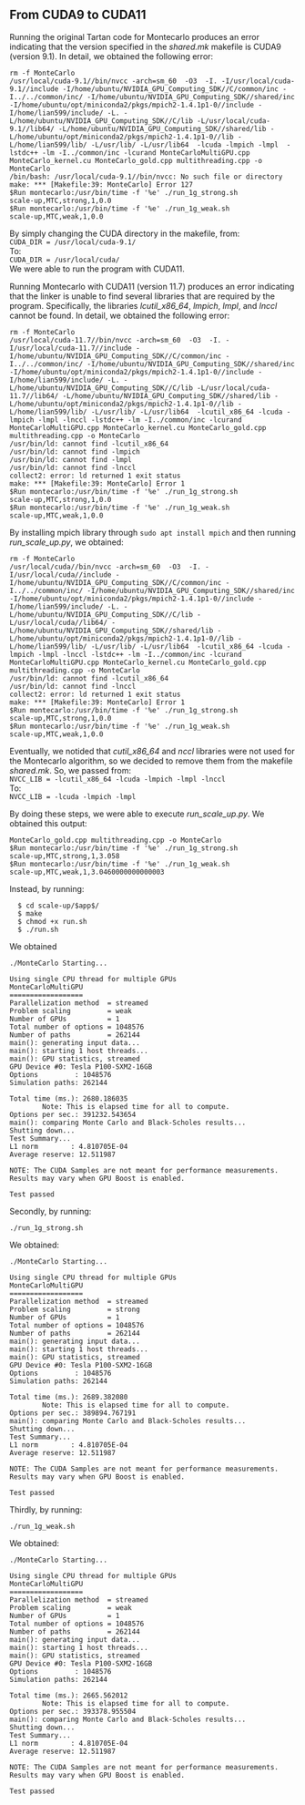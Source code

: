 ## From CUDA9 to CUDA11
Running the original Tartan code for Montecarlo produces an error indicating that the version specified in the <em>shared.mk</em> makefile is CUDA9 (version 9.1). In detail, we obtained the following error:
```
rm -f MonteCarlo
/usr/local/cuda-9.1//bin/nvcc -arch=sm_60  -O3  -I. -I/usr/local/cuda-9.1//include -I/home/ubuntu/NVIDIA_GPU_Computing_SDK//C/common/inc -I../../common/inc/ -I/home/ubuntu/NVIDIA_GPU_Computing_SDK//shared/inc -I/home/ubuntu/opt/miniconda2/pkgs/mpich2-1.4.1p1-0//include -I/home/lian599/include/ -L. -L/home/ubuntu/NVIDIA_GPU_Computing_SDK//C/lib -L/usr/local/cuda-9.1//lib64/ -L/home/ubuntu/NVIDIA_GPU_Computing_SDK//shared/lib -L/home/ubuntu/opt/miniconda2/pkgs/mpich2-1.4.1p1-0//lib -L/home/lian599/lib/ -L/usr/lib/ -L/usr/lib64  -lcuda -lmpich -lmpl  -lstdc++ -lm -I../common/inc -lcurand MonteCarloMultiGPU.cpp MonteCarlo_kernel.cu MonteCarlo_gold.cpp multithreading.cpp -o MonteCarlo
/bin/bash: /usr/local/cuda-9.1//bin/nvcc: No such file or directory
make: *** [Makefile:39: MonteCarlo] Error 127
$Run montecarlo:/usr/bin/time -f '%e' ./run_1g_strong.sh
scale-up,MTC,strong,1,0.0
$Run montecarlo:/usr/bin/time -f '%e' ./run_1g_weak.sh
scale-up,MTC,weak,1,0.0
```

By simply changing the CUDA directory in the makefile, from: <br />
```CUDA_DIR = /usr/local/cuda-9.1/```<br />
To:<br />
```CUDA_DIR = /usr/local/cuda/``` <br />
We were able to run the program with CUDA11.


Running Montecarlo with CUDA11 (version 11.7) produces an error indicating that the linker is unable to find several libraries that are required by the program. Specifically, the libraries <em>lcutil_x86_64</em>, <em>lmpich</em>, <em>lmpl</em>, and <em>lnccl</em> cannot be found. In detail, we obtained the following error:
```
rm -f MonteCarlo
/usr/local/cuda-11.7//bin/nvcc -arch=sm_60  -O3  -I. -I/usr/local/cuda-11.7//include -I/home/ubuntu/NVIDIA_GPU_Computing_SDK//C/common/inc -I../../common/inc/ -I/home/ubuntu/NVIDIA_GPU_Computing_SDK//shared/inc -I/home/ubuntu/opt/miniconda2/pkgs/mpich2-1.4.1p1-0//include -I/home/lian599/include/ -L. -L/home/ubuntu/NVIDIA_GPU_Computing_SDK//C/lib -L/usr/local/cuda-11.7//lib64/ -L/home/ubuntu/NVIDIA_GPU_Computing_SDK//shared/lib -L/home/ubuntu/opt/miniconda2/pkgs/mpich2-1.4.1p1-0//lib -L/home/lian599/lib/ -L/usr/lib/ -L/usr/lib64  -lcutil_x86_64 -lcuda -lmpich -lmpl -lnccl -lstdc++ -lm -I../common/inc -lcurand MonteCarloMultiGPU.cpp MonteCarlo_kernel.cu MonteCarlo_gold.cpp multithreading.cpp -o MonteCarlo
/usr/bin/ld: cannot find -lcutil_x86_64
/usr/bin/ld: cannot find -lmpich
/usr/bin/ld: cannot find -lmpl
/usr/bin/ld: cannot find -lnccl
collect2: error: ld returned 1 exit status
make: *** [Makefile:39: MonteCarlo] Error 1
$Run montecarlo:/usr/bin/time -f '%e' ./run_1g_strong.sh
scale-up,MTC,strong,1,0.0
$Run montecarlo:/usr/bin/time -f '%e' ./run_1g_weak.sh
scale-up,MTC,weak,1,0.0
```

By installing mpich library through ```sudo apt install mpich``` and then running <em>run_scale_up.py</em>, we obtained:
```
rm -f MonteCarlo
/usr/local/cuda//bin/nvcc -arch=sm_60  -O3  -I. -I/usr/local/cuda//include -I/home/ubuntu/NVIDIA_GPU_Computing_SDK//C/common/inc -I../../common/inc/ -I/home/ubuntu/NVIDIA_GPU_Computing_SDK//shared/inc -I/home/ubuntu/opt/miniconda2/pkgs/mpich2-1.4.1p1-0//include -I/home/lian599/include/ -L. -L/home/ubuntu/NVIDIA_GPU_Computing_SDK//C/lib -L/usr/local/cuda//lib64/ -L/home/ubuntu/NVIDIA_GPU_Computing_SDK//shared/lib -L/home/ubuntu/opt/miniconda2/pkgs/mpich2-1.4.1p1-0//lib -L/home/lian599/lib/ -L/usr/lib/ -L/usr/lib64  -lcutil_x86_64 -lcuda -lmpich -lmpl -lnccl -lstdc++ -lm -I../common/inc -lcurand MonteCarloMultiGPU.cpp MonteCarlo_kernel.cu MonteCarlo_gold.cpp multithreading.cpp -o MonteCarlo
/usr/bin/ld: cannot find -lcutil_x86_64
/usr/bin/ld: cannot find -lnccl
collect2: error: ld returned 1 exit status
make: *** [Makefile:39: MonteCarlo] Error 1
$Run montecarlo:/usr/bin/time -f '%e' ./run_1g_strong.sh
scale-up,MTC,strong,1,0.0
$Run montecarlo:/usr/bin/time -f '%e' ./run_1g_weak.sh
scale-up,MTC,weak,1,0.0
```

Eventually, we notided that <em>cutil_x86_64</em> and <em>nccl</em> libraries were not used for the Montecarlo algorithm, so we decided to remove them from the makefile <em>shared.mk</em>.
So, we passed from: <br />
```NVCC_LIB = -lcutil_x86_64 -lcuda -lmpich -lmpl -lnccl```<br />
To:<br />
```NVCC_LIB = -lcuda -lmpich -lmpl``` <br />

By doing these steps, we were able to execute <em>run_scale_up.py</em>. We obtained this output: <br>
```
MonteCarlo_gold.cpp multithreading.cpp -o MonteCarlo
$Run montecarlo:/usr/bin/time -f '%e' ./run_1g_strong.sh
scale-up,MTC,strong,1,3.058
$Run montecarlo:/usr/bin/time -f '%e' ./run_1g_weak.sh
scale-up,MTC,weak,1,3.0460000000000003
```

Instead, by running:
```
  $ cd scale-up/$app$/
  $ make
  $ chmod +x run.sh
  $ ./run.sh
```

We obtained
```
./MonteCarlo Starting...

Using single CPU thread for multiple GPUs
MonteCarloMultiGPU
==================
Parallelization method  = streamed
Problem scaling         = weak
Number of GPUs          = 1
Total number of options = 1048576
Number of paths         = 262144
main(): generating input data...
main(): starting 1 host threads...
main(): GPU statistics, streamed
GPU Device #0: Tesla P100-SXM2-16GB
Options         : 1048576
Simulation paths: 262144

Total time (ms.): 2680.186035
        Note: This is elapsed time for all to compute.
Options per sec.: 391232.543654
main(): comparing Monte Carlo and Black-Scholes results...
Shutting down...
Test Summary...
L1 norm        : 4.810705E-04
Average reserve: 12.511987

NOTE: The CUDA Samples are not meant for performance measurements. Results may vary when GPU Boost is enabled.

Test passed
```

Secondly, by running:
```
./run_1g_strong.sh
```
We obtained:
```
./MonteCarlo Starting...

Using single CPU thread for multiple GPUs
MonteCarloMultiGPU
==================
Parallelization method  = streamed
Problem scaling         = strong
Number of GPUs          = 1
Total number of options = 1048576
Number of paths         = 262144
main(): generating input data...
main(): starting 1 host threads...
main(): GPU statistics, streamed
GPU Device #0: Tesla P100-SXM2-16GB
Options         : 1048576
Simulation paths: 262144

Total time (ms.): 2689.382080
        Note: This is elapsed time for all to compute.
Options per sec.: 389894.767191
main(): comparing Monte Carlo and Black-Scholes results...
Shutting down...
Test Summary...
L1 norm        : 4.810705E-04
Average reserve: 12.511987

NOTE: The CUDA Samples are not meant for performance measurements. Results may vary when GPU Boost is enabled.

Test passed
```

Thirdly, by running:
```
./run_1g_weak.sh
```
We obtained:
```
./MonteCarlo Starting...

Using single CPU thread for multiple GPUs
MonteCarloMultiGPU
==================
Parallelization method  = streamed
Problem scaling         = weak
Number of GPUs          = 1
Total number of options = 1048576
Number of paths         = 262144
main(): generating input data...
main(): starting 1 host threads...
main(): GPU statistics, streamed
GPU Device #0: Tesla P100-SXM2-16GB
Options         : 1048576
Simulation paths: 262144

Total time (ms.): 2665.562012
        Note: This is elapsed time for all to compute.
Options per sec.: 393378.955504
main(): comparing Monte Carlo and Black-Scholes results...
Shutting down...
Test Summary...
L1 norm        : 4.810705E-04
Average reserve: 12.511987

NOTE: The CUDA Samples are not meant for performance measurements. Results may vary when GPU Boost is enabled.

Test passed
```
